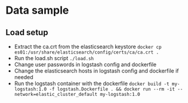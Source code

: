 # Data sample

## Load setup

-   Extract the ca.crt from the elasticsearch keystore
    `docker cp es01:/usr/share/elasticsearch/config/certs/ca/ca.crt .`
-   Run the load.sh script
    `./load.sh`
-   Change user passwords in logstash config and dockerfile
-   Change the elasticsearch hosts in logstash config and dockerfile if needed
-   Run the logstash container with the dockerfile
    `docker build -t my-logstash:1.0 -f logstash.Dockerfile . && docker run --rm -it --network=elastic_cluster_default my-logstash:1.0`
